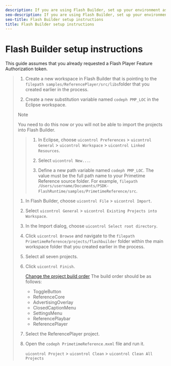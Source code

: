 ```yaml
---
description: If you are using Flash Builder, set up your environment as follows.
seo-description: If you are using Flash Builder, set up your environment as follows.
seo-title: Flash Builder setup instructions
title: Flash Builder setup instructions
---
```


# Flash Builder setup instructions

This guide assumes that you already requested a Flash Player Feature Authorization token.

>1. Create a new workspace in Flash Builder that is pointing to the `filepath samples/ReferencePlayer/src/libs`folder that you created earlier in the process.
>   
>1. Create a new substitution variable named `codeph PMP_LOC` in the Eclipse workspace.
>   >[!NOTE]
>   >
>   >You need to do this now or you will not be able to import the projects into Flash Builder.
>   
>   >1. In Eclipse, choose `uicontrol Preferences` &gt; `uicontrol General` &gt; `uicontrol Workspace` &gt; `uicontrol Linked Resources`.
>   >   
>   >1. Select `uicontrol New...`.
>   >   
>   >1. Define a new path variable named `codeph PMP_LOC`.
>   >   The value must be the full path name to your Primetime Reference source folder. For example, `filepath /Users/username/Documents/PSDK-FlashRuntime/samples/PrimetimeReference/src`.
>   >   
>   >   
>   
>1. In Flash Builder, choose `uicontrol File` &gt; `uicontrol Import`.
>   
>1. Select `uicontrol General` &gt; `uicontrol Existing Projects into Workspace`.
>       
>   
>1. In the Import dialog, choose `uicontrol Select root directory`.
>   
>1. Click `uicontrol Browse` and navigate to the `filepath PrimetimeReference/projects/flashbuilder` folder within the main workspace folder that you created earlier in the process.
>       
>   
>1. Select all seven projects.
>   
>1. Click `uicontrol Finish`.
>       
>       [Change the project build order](http://help.adobe.com/en_US/flashbuilder/using/WSe4e4b720da9dedb524b8220812e5611f28f-7fef.html#WSe4e4b720da9dedb524b8220812e5611f28f-7fd1)
>       The build order should be as follows:
>    * ToggleButton
>    * ReferenceCore
>    * AdvertisingOverlay
>    * ClosedCaptionMenu
>    * SettingsMenu
>    * ReferencePlaybar
>    * ReferencePlayer
>       
>       
>   
>1. Select the ReferencePlayer project.
>   
>1. Open the `codeph PrimetimeReference.mxml` file and run it.
>       
>       `uicontrol Project` &gt; `uicontrol Clean` &gt; `uicontrol Clean All Projects`
>   
>   

